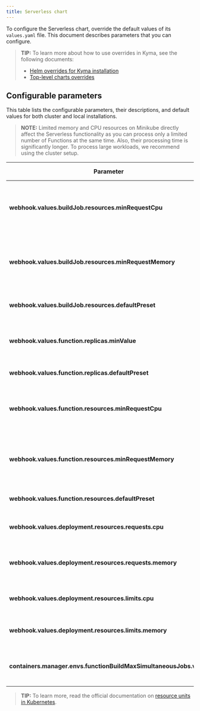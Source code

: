 ```yaml
---
title: Serverless chart
---
```


To configure the Serverless chart, override the default values of its `values.yaml` file. This document describes parameters that you can configure.

>**TIP:** To learn more about how to use overrides in Kyma, see the following documents:
>
> - [Helm overrides for Kyma installation](TO_DO)
> - [Top-level charts overrides](TO_DO)

## Configurable parameters

This table lists the configurable parameters, their descriptions, and default values for both cluster and local installations.

>**NOTE:** Limited memory and CPU resources on Minikube directly affect the Serverless functionality as you can process only a limited number of Functions at the same time. Also, their processing time is significantly longer. To process large workloads, we recommend using the cluster setup.

| Parameter                                       | Description                                                           | Default value | Minikube override |
| ----------------------------------------------- | --------------------------------------------------------------------- | ------------- | ----------------- |
| **webhook.values.buildJob.resources.minRequestCpu**    | Minimum number of CPUs requested by the image-building Pod to operate.        | `200m`        | `200m`   |
| **webhook.values.buildJob.resources.minRequestMemory** | Minimum amount of memory requested by the image-building Pod to operate.      | `200Mi`       | `200Mi`  |
| **webhook.values.buildJob.resources.defaultPreset**    | Default preset for image-building Pod's resources.      | `normal`        | `local-dev`   |
| **webhook.values.function.replicas.minValue**      | Minimum number of replicas of a single Function.   | `1`       | `1`            |
| **webhook.values.function.replicas.defaultPreset**      | Default preset for Function's replicas.   | `S`       | `S`            |
| **webhook.values.function.resources.minRequestCpu**      | Maximum number of CPUs available for the image-building Pod to use.   | `10m`       | `10m`            |
| **webhook.values.function.resources.minRequestMemory**   | Maximum amount of memory available for the image-building Pod to use. | `16Mi`      | `16Mi`           |
| **webhook.values.function.resources.defaultPreset**      | Default preset for Function's resources.   | `M`       | `M`            |
| **webhook.values.deployment.resources.requests.cpu**      | Value defining CPU requests for a Function's Deployment.   | `30m`       | `30m`            |
| **webhook.values.deployment.resources.requests.memory**      | Value defining memory requests for a Function's Deployment.   | `50Mi`       | `50Mi`            |
| **webhook.values.deployment.resources.limits.cpu**      | Value defining CPU limits for a Function's Deployment.   | `300m`       | `300m`            |
| **webhook.values.deployment.resources.limits.memory**      | Value defining memory limits for a Function's Deployment.   | `300Mi`       | `300Mi`            |
| **containers.manager.envs.functionBuildMaxSimultaneousJobs.value**      | Maximum number of build jobs running simultaneously.   | ` "5"`       | ` "5"`            |

>**TIP:** To learn more, read the official documentation on [resource units in Kubernetes](https://kubernetes.io/docs/concepts/configuration/manage-resources-containers/#resource-units-in-kubernetes).

